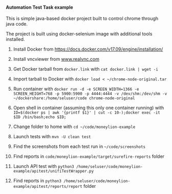 #### Automation Test Task example

This is simple java-based docker project built to control chrome through java code.

The project is built using docker-selenium image with additional tools installed.

1. Install Docker from https://docs.docker.com/v17.09/engine/installation/
2. Install vncviewer from www.realvnc.com 

1. Get Docker tarball from `docker.link` with `cat docker.link | wget -i`
2. Import tarball to Docker with `docker load < ~/chrome-node-original.tar`
3. Run container with 
`docker run -d -e SCREEN_WIDTH=1366 -e SCREEN_HEIGHT=768 -p 5900:5900 -p 4444:4444 -v /dev/shm:/dev/shm -v ~/dockershare:/home/seluser/code chrome-node-original`
4. Open shell in container (assuming this only one container running) with 
`ID=$(docker ps | awk '{printf $1}' | cut -c 10-);docker exec -it $ID /bin/bash;echo $ID;`
5. Change folder to home with `cd ~/code/moneylion-example`
6. Launch tests with `mvn -U clean test`
7. Find the screenshots from each test run in `~/code/screenshots`
8. Find reports in `code/moneylion-example/target/surefire-reports` folder
9. Launch API test with `python3 /home/seluser/code/moneylion-example/apitest/unifiTestWrapper.py`
10. Find reports in `python3 /home/seluser/code/moneylion-example/apitest/reports/report` folder
